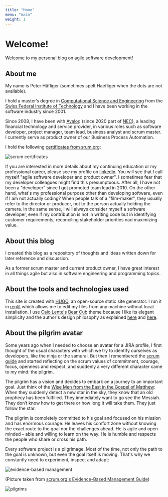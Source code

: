 ```yaml
---
title: "Home"
menu: "main"
weight: 1
---
```


# Welcome!

Welcome to my personal blog on agile software development!

## About me

My name is Peter Häfliger (sometimes spelt Haefliger when the dots are not available).

I hold a master’s degree in [Computational Science and Engineering](https://rw.ethz.ch) from the [Swiss Federal Institute of Technology](https://ethz.ch) and I have been working in the software industry since 2001.

Since 2008, I have been with [Avaloq](https://www.avaloq.com) (since 2020 part of [NEC](https://www.nec.com)), a leading financial technology and service provider, in various roles such as software developer, project manager, team lead, business analyst and scrum master. I currently serve as product owner of our Business Process Automation.

I hold the following [certificates from srum.org](https://www.scrum.org/user/628402):

![scrum certificates](/images/scrum_certificates.png)

If you are interested in more details about my continuing education or my professional career, please see my profile on [linkedin](https://www.linkedin.com/in/peter-h%C3%A4fliger-89b107103/). You will see that I call myself "agile software developer and product owner". I sometimes fear that my developer colleagues might find this presumptuous. After all, I have not been a "developer" since I got promoted team lead in 2010. On the other hand, what's my professional purpose other than developing software, even if I am not actually coding? When people talk of a "film-maker", they usually refer to the director or producer, not to the person actually holding the camera. In the same sense, I will always consider myself a software developer, even if my contribution is not in writing code but in identifying customer requirements, reconciling stakeholder priorities nad maximizing value.

## About this blog

I created this blog as a repository of thoughts and ideas written down for later reference and discussion. 

As a former scrum master and current product owner, I have great interest in all things agile but also in software engineering and programming topics.

## About the tools and technologies used 

This site is created with [HUGO](https://gohugo.io/), an open-source static site generator. I run it in [replit](https://replit.com) which allows me to edit my files from any machine without local installation. I use [Caio Lente's](https://lente.dev/en/) [Bear Cub](https://themes.gohugo.io/themes/hugo-bearcub/) theme because I like its elegant simplicity and the author's design philosophy as explained [here](https://clente.github.io/hugo-bearcub/) and [here](https://lente.dev/en/posts/stone-websites/).

## About the pilgrim avatar

Some years ago when I needed to choose an avatar for a JIRA profile, I first thought of the usual characters with which we try to identify ourselves as developers, like the ninja or the samurai. But then I remembered the [scrum guide](https://scrumguides.org/) and started reflecting on the scrum values of commitment, courage, focus, openness and respect, and suddenly a very different character came to my mind: the pilgrim.

The pilgrim has a vision and decides to embark on a journey to an important goal. Just think of the [Wise Men from the East in the Gospel of Matthew](https://www.bibleserver.com/KJV/Matthew2%3A1): When they suddenly detect a new star in the sky, they know that an old prophecy has been fulfilled. They immediately want to go see the Messiah. They don’t know how to get there or how long it will take them. They just follow the star.

The pilgrim is completely committed to his goal and focused on his mission and has enormous courage: He leaves his comfort zone without knowing the exact route to the goal nor the challenges ahead. He is agile and open-minded – able and willing to learn on the way. He is humble and respects the people who share or cross his path.

Every software project is a pilgrimage. Most of the time, not only the path to the goal is unknown, but even the goal itself is moving. That's why we constantly need to experiment, inspect and adapt:

![evidence-based management](/images/evidence_based_management.png)

(Picture taken from [scrum.org's Evidence-Based Management Guide](https://www.scrum.org/resources/evidence-based-management-guide))

![pilgrims](/images/pilgrims.png)
